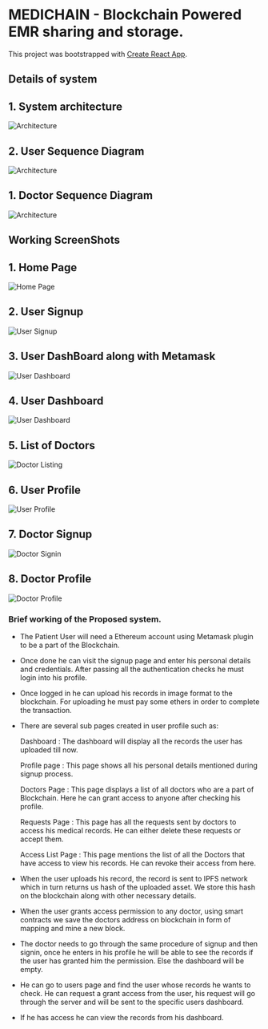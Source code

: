 # MEDICHAIN - Blockchain Powered EMR sharing and storage.

This project was bootstrapped with [Create React App](https://github.com/facebook/create-react-app).

## Details of system

## 1. System architecture

![Architecture](readme_Images/MedichainArchitecture.png)

## 2. User Sequence Diagram

![Architecture](readme_Images/Sequencediagramforuser.png)

## 1. Doctor Sequence Diagram

![Architecture](readme_Images/Sequencediagramfordoctor.png)

## Working ScreenShots

## 1. Home Page

![Home Page](readme_Images/5.png)

## 2. User Signup

![User Signup](readme_Images/6.png)

## 3. User DashBoard along with Metamask

![User Dashboard](readme_Images/9.png)

## 4. User Dashboard

![User Dashboard](readme_Images/2.png)

## 5. List of Doctors

![Doctor Listing](readme_Images/3.png)

## 6. User Profile

![User Profile](readme_Images/4.png)

## 7. Doctor Signup

![Doctor Signin](readme_Images/7.png)

## 8. Doctor Profile

![Doctor Profile](readme_Images/8.png)

### Brief working of the Proposed system.

- The Patient User will need a Ethereum account using Metamask plugin to be a part of the Blockchain.
- Once done he can visit the signup page and enter his personal details and credentials. After passing all the authentication checks he must login into his profile.
- Once logged in he can upload his records in image format to the blockchain. For uploading he must pay some ethers in order to complete the transaction.
- There are several sub pages created in user profile such as:
    
    Dashboard : The dashboard will display all the records the user has uploaded till now. 
    
    Profile page : This page shows all his personal details mentioned during signup process.
    
    Doctors Page : This page displays a list of all doctors who are a part of Blockchain. Here he can grant access to anyone after checking his profile.
    
    Requests Page : This page has all the requests sent by doctors to access his medical records. He can either delete these requests or accept them.
    
    Access List Page : This page mentions the list of all the Doctors that have access to view his records. He can revoke their access from here.
    
- When the user uploads his record, the record is sent to IPFS network which in turn returns us hash of the uploaded asset. We store this hash on the blockchain along with other necessary details.
- When the user grants access permission to any doctor, using smart contracts we save the doctors address on blockchain in form of mapping and mine a new block.
- The doctor needs to go through the same procedure of signup and then signin, once he enters in his profile he will be able to see the records if the user has granted him the permission. Else the dashboard will be empty.
- He can go to users page and find the user whose records he wants to check. He can request a grant access from the user, his request will go through the server and will be sent to the specific users dashboard.
- If he has access he can view the records from his dashboard.
